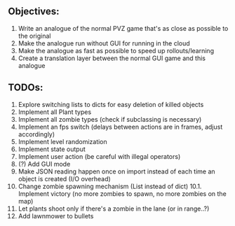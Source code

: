 ## Objectives:

1. Write an analogue of the normal PVZ game that's as close as possible to the original
2. Make the analogue run without GUI for running in the cloud
3. Make the analogue as fast as possible to speed up rollouts/learning
4. Create a translation layer between the normal GUI game and this analogue

## TODOs:

1. Explore switching lists to dicts for easy deletion of killed objects
2. Implement all Plant types
3. Implement all zombie types (check if subclassing is necessary)
4. Implement an fps switch (delays between actions are in frames, adjust accordingly)
5. Implement level randomization
6. Implement state output
7. Implement user action (be careful with illegal operators)
8. (?) Add GUI mode
9. Make JSON reading happen once on import instead of each time an object is created (I/O overhead)
10. Change zombie spawning mechanism (List instead of dict)
10.1. Implement victory (no more zombies to spawn, no more zombies on the map)
11. Let plants shoot only if there's a zombie in the lane (or in range..?)
12. Add lawnmower to bullets
